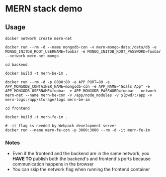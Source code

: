 # MERN stack demo

## Usage

```
docker network create mern-net

docker run --rm -d --name mongodb-con -v mern-mongo-data:/data/db -e MONGO_INITDB_ROOT_USERNAME=foobar -e MONGO_INITDB_ROOT_PASSWORD=foobar --network mern-net mongo

cd backend

docker build -t mern-be-im .

docker run --rm -d -p 8080:80 -e APP_PORT=80 -e APP_MONGODB_CONTAINER_NAME=mongodb-con -e APP_NAME="Goals App" -e APP_MONGODB_USERNAME=foobar -e APP_MONGODB_PASSWORD=foobar --network mern-net --name mern-be-con -v /app/node_modules -v $(pwd):/app -v mern-logs:/app/storage/logs mern-be-im

cd frontend

docker build -t mern-fe-im .

# -it flag is needed by Webpack development server
docker run --name mern-fe-con -p 3000:3000 --rm -d -it mern-fe-im
```

### Notes

- Even if the frontend and the backend are in the same network, you **HAVE TO** publish both the backend's and frontend's ports because communication happens in the browser
- You can skip the network flag when running the frontend container
